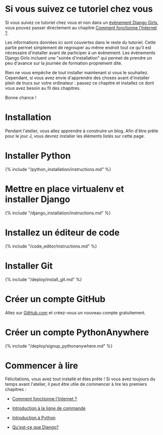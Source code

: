 # Si vous suivez ce tutoriel chez vous

Si vous suivez ce tutoriel chez vous et non dans un [évènement Django Girls](https://djangogirls.org/events/), vous pouvez passer directement au chapitre [Comment fonctionne l'Internet ?](../how_the_internet_works/README.md).

Les informations données ici sont couvertes dans le reste du tutoriel. Cette partie permet simplement de regrouper au même endroit tout ce qu'il est nécessaire d'installer avant de participer à un évènement. Les évènements Django Girls incluent une "soirée d'installation" qui permet de prendre un peu d'avance sur la journée de formation proprement dite.

Rien ne vous empêche de tout installer maintenant si vous le souhaitez. Cependant, si vous avez envie d'apprendre des choses avant d'installer plein de trucs sur votre ordinateur : passez ce chapitre et installez ce dont vous avez besoin au fil des chapitres.

Bonne chance !

# Installation

Pendant l'atelier, vous allez apprendre à construire un blog. Afin d'être prête pour le jour J, vous devrez installer les éléments listés sur cette page.

# Installer Python

{% include "/python_installation/instructions.md" %}

# Mettre en place virtualenv et installer Django

{% include "/django_installation/instructions.md" %}

# Installez un éditeur de code

{% include "/code_editor/instructions.md" %}

# Installer Git

{% include "/deploy/install_git.md" %}

# Créer un compte GitHub

Allez sur [GitHub.com](https://www.github.com) et créez-vous un nouveau compte gratuitement.

# Créer un compte PythonAnywhere

{% include "/deploy/signup_pythonanywhere.md" %}

# Commencer à lire

Félicitations, vous avez tout installé et êtes prête ! Si vous avez toujours du temps avant l'atelier, il peut être utile de commencer à lire les premiers chapitres :

  * [Comment fonctionne l'Internet ?](../how_the_internet_works/README.md)

  * [Introduction à la ligne de commande](../intro_to_command_line/README.md)

  * [Introduction à Python](../intro_to_command_line/README.md)

  * [Qu'est-ce que Django?](../django/README.md)
